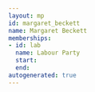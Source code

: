```yaml
---
layout: mp
id: margaret_beckett
name: Margaret Beckett
memberships:
- id: lab
  name: Labour Party
  start: 
  end: 
autogenerated: true
---
```

